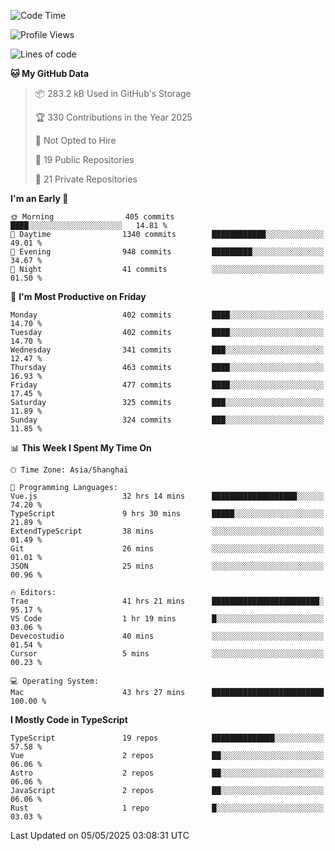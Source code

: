 <!--START_SECTION:waka-->
![Code Time](http://img.shields.io/badge/Code%20Time-3%2C446%20hrs%2030%20mins-blue)

![Profile Views](http://img.shields.io/badge/Profile%20Views-1-blue)

![Lines of code](https://img.shields.io/badge/From%20Hello%20World%20I%27ve%20Written-3.0%20million%20lines%20of%20code-blue)

**🐱 My GitHub Data** 

> 📦 283.2 kB Used in GitHub's Storage 
 > 
> 🏆 330 Contributions in the Year 2025
 > 
> 🚫 Not Opted to Hire
 > 
> 📜 19 Public Repositories 
 > 
> 🔑 21 Private Repositories 
 > 
**I'm an Early 🐤** 

```text
🌞 Morning                405 commits         ████░░░░░░░░░░░░░░░░░░░░░   14.81 % 
🌆 Daytime                1340 commits        ████████████░░░░░░░░░░░░░   49.01 % 
🌃 Evening                948 commits         █████████░░░░░░░░░░░░░░░░   34.67 % 
🌙 Night                  41 commits          ░░░░░░░░░░░░░░░░░░░░░░░░░   01.50 % 
```
📅 **I'm Most Productive on Friday** 

```text
Monday                   402 commits         ████░░░░░░░░░░░░░░░░░░░░░   14.70 % 
Tuesday                  402 commits         ████░░░░░░░░░░░░░░░░░░░░░   14.70 % 
Wednesday                341 commits         ███░░░░░░░░░░░░░░░░░░░░░░   12.47 % 
Thursday                 463 commits         ████░░░░░░░░░░░░░░░░░░░░░   16.93 % 
Friday                   477 commits         ████░░░░░░░░░░░░░░░░░░░░░   17.45 % 
Saturday                 325 commits         ███░░░░░░░░░░░░░░░░░░░░░░   11.89 % 
Sunday                   324 commits         ███░░░░░░░░░░░░░░░░░░░░░░   11.85 % 
```


📊 **This Week I Spent My Time On** 

```text
🕑︎ Time Zone: Asia/Shanghai

💬 Programming Languages: 
Vue.js                   32 hrs 14 mins      ███████████████████░░░░░░   74.20 % 
TypeScript               9 hrs 30 mins       █████░░░░░░░░░░░░░░░░░░░░   21.89 % 
ExtendTypeScript         38 mins             ░░░░░░░░░░░░░░░░░░░░░░░░░   01.49 % 
Git                      26 mins             ░░░░░░░░░░░░░░░░░░░░░░░░░   01.01 % 
JSON                     25 mins             ░░░░░░░░░░░░░░░░░░░░░░░░░   00.96 % 

🔥 Editors: 
Trae                     41 hrs 21 mins      ████████████████████████░   95.17 % 
VS Code                  1 hr 19 mins        █░░░░░░░░░░░░░░░░░░░░░░░░   03.06 % 
Devecostudio             40 mins             ░░░░░░░░░░░░░░░░░░░░░░░░░   01.54 % 
Cursor                   5 mins              ░░░░░░░░░░░░░░░░░░░░░░░░░   00.23 % 

💻 Operating System: 
Mac                      43 hrs 27 mins      █████████████████████████   100.00 % 
```

**I Mostly Code in TypeScript** 

```text
TypeScript               19 repos            ██████████████░░░░░░░░░░░   57.58 % 
Vue                      2 repos             ██░░░░░░░░░░░░░░░░░░░░░░░   06.06 % 
Astro                    2 repos             ██░░░░░░░░░░░░░░░░░░░░░░░   06.06 % 
JavaScript               2 repos             ██░░░░░░░░░░░░░░░░░░░░░░░   06.06 % 
Rust                     1 repo              █░░░░░░░░░░░░░░░░░░░░░░░░   03.03 % 
```




 Last Updated on 05/05/2025 03:08:31 UTC
<!--END_SECTION:waka-->